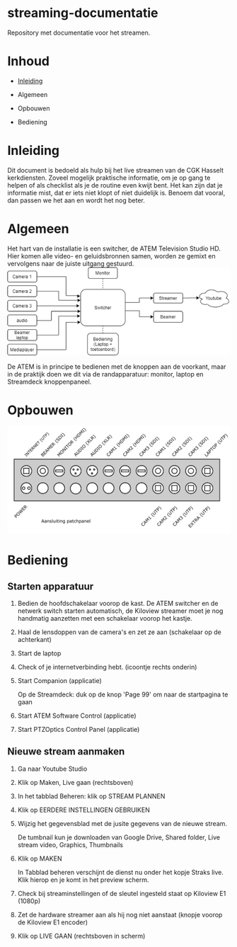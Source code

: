 # streaming-documentatie
Repository met documentatie voor het streamen.

# Inhoud

* [Inleiding](inleiding.md)

* Algemeen

* Opbouwen

* Bediening

# Inleiding
Dit document is bedoeld als hulp bij het live streamen van de CGK Hasselt kerkdiensten. Zoveel mogelijk praktische informatie, om je op gang te helpen of als checklist als je de routine even kwijt bent. Het kan zijn dat je informatie mist, dat er iets niet klopt of niet duidelijk is. Benoem dat vooral, dan passen we het aan en wordt het nog beter.


# Algemeen
Het hart van de installatie is een switcher, de ATEM Television Studio HD. Hier komen alle video- en geluidsbronnen samen, worden ze gemixt en vervolgens naar de juiste uitgang gestuurd. 
![alt text](https://github.com/CGK-Hasselt/streaming-documentatie/blob/master/Functioneel%20schema.png "Functioneel schema")

De ATEM is in principe te bedienen met de knoppen aan de voorkant, maar in de praktijk doen we dit via de randapparatuur: monitor, laptop en Streamdeck knoppenpaneel.

# Opbouwen

![alt text](https://github.com/CGK-Hasselt/streaming-documentatie/blob/master/patchpanel.png)


# Bediening
## Starten apparatuur
1. Bedien de hoofdschakelaar voorop de kast. De ATEM switcher en de netwerk switch starten automatisch, de Kiloview streamer moet je nog handmatig aanzetten met een schakelaar voorop het kastje.
2. Haal de lensdoppen van de camera's en zet ze aan (schakelaar op de achterkant)
3. Start de laptop
4. Check of je internetverbinding hebt. (icoontje rechts onderin)
5. Start Companion (applicatie)

   Op de Streamdeck: duk op de knop 'Page 99' om naar de startpagina te gaan
6. Start ATEM Software Control (applicatie)
7. Start PTZOptics Control Panel (applicatie)

## Nieuwe stream aanmaken
1. Ga naar Youtube Studio
2. Klik op Maken, Live gaan (rechtsboven)
3. In het tabblad Beheren: klik op STREAM PLANNEN
4. Klik op EERDERE INSTELLINGEN GEBRUIKEN
5. Wijzig het gegevensblad met de jusite gegevens van de nieuwe stream.

   De tumbnail kun je downloaden van Google Drive, Shared folder, Live stream video, Graphics, Thumbnails
6. Klik op MAKEN

   In Tabblad beheren verschijnt de dienst nu onder het kopje Straks live. Klik hierop en je komt in het preview scherm. 
7. Check bij streaminstellingen of de sleutel ingesteld staat op Kiloview E1 (1080p) 
8. Zet de hardware streamer aan als hij nog niet aanstaat (knopje voorop de Kiloview E1 encoder)
9. Klik op LIVE GAAN (rechtsboven in scherm)

